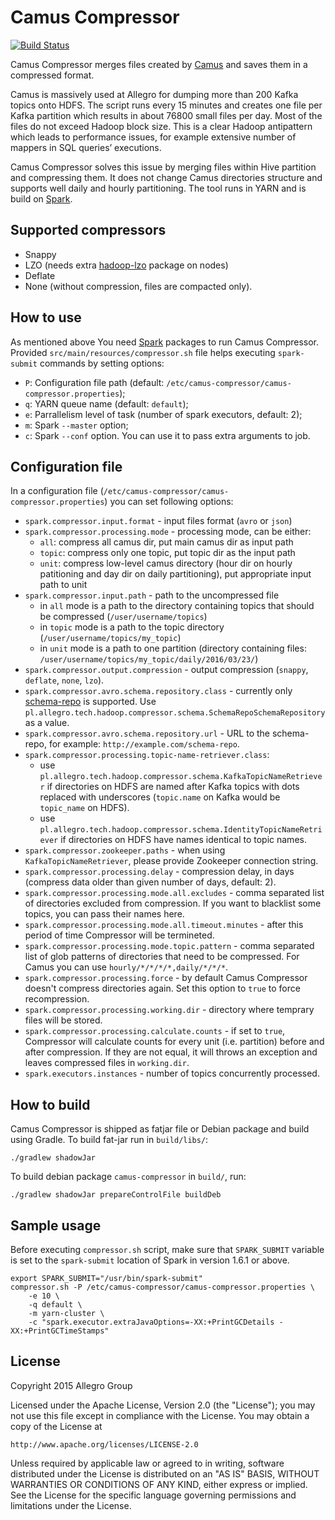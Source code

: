 # Camus Compressor

[![Build Status](https://travis-ci.org/allegro/camus-compressor.svg?branch=master)](https://travis-ci.org/allegro/camus-compressor)

Camus Compressor merges files created by [Camus][3] 
and saves them in a compressed format.

Camus is massively used at Allegro for dumping more than 200 Kafka topics onto HDFS. 
The script runs every 15 minutes and creates one file per Kafka partition which results 
in about 76800 small files per day. Most of the files do not exceed Hadoop block size. 
This is a clear Hadoop antipattern which leads to performance issues, for example 
extensive number of mappers in SQL queries’ executions.

Camus Compressor solves this issue by merging files within Hive partition and compressing 
them. It does not change Camus directories structure and supports well daily and hourly 
partitioning. The tool runs in YARN and is build on [Spark][4].

## Supported compressors

 * Snappy
 * LZO (needs extra [hadoop-lzo][2] package on nodes)
 * Deflate
 * None (without compression, files are compacted only).

## How to use

As mentioned above You need [Spark][4] packages to run 
Camus Compressor. Provided `src/main/resources/compressor.sh` file helps executing 
`spark-submit` commands by setting options:
 
 * `P`: Configuration file path (default: `/etc/camus-compressor/camus-compressor.properties`);
 * `q`: YARN queue name (default: `default`);
 * `e`: Parrallelism level of task (number of spark executors, default: 2);
 * `m`: Spark `--master` option;
 * `c`: Spark `--conf` option. You can use it to pass extra arguments to job.
 
## Configuration file

In a configuration file (`/etc/camus-compressor/camus-compressor.properties`) you can set following options:
 
 * `spark.compressor.input.format` - input files format (`avro` or `json`)
 * `spark.compressor.processing.mode` - processing mode, can be either:
      * `all`: compress all camus dir, put main camus dir as input path
      * `topic`: compress only one topic, put topic dir as the input path
      * `unit`: compress low-level camus directory (hour dir on hourly patitioning 
        and day dir on daily partitioning), put appropriate input path to unit
 * `spark.compressor.input.path` - path to the uncompressed file
      * in `all` mode is a path to the directory containing topics that should be compressed (`/user/username/topics`)
      * in `topic` mode is a path to the topic directory (`/user/username/topics/my_topic`)
      * in `unit` mode is a path to one partition (directory containing files: 
        `/user/username/topics/my_topic/daily/2016/03/23/`)
 * `spark.compressor.output.compression` - output compression (`snappy`, `deflate`, `none`, `lzo`).
 * `spark.compressor.avro.schema.repository.class` - currently only [schema-repo][1] is supported. Use 
   `pl.allegro.tech.hadoop.compressor.schema.SchemaRepoSchemaRepository` as a value.
 * `spark.compressor.avro.schema.repository.url` - URL to the schema-repo, for example: `http://example.com/schema-repo`.
 * `spark.compressor.processing.topic-name-retriever.class`:
      * use `pl.allegro.tech.hadoop.compressor.schema.KafkaTopicNameRetriever` if directories on HDFS are named after
        Kafka topics with dots replaced with underscores (`topic.name` on Kafka would be `topic_name` on HDFS).
      * use `pl.allegro.tech.hadoop.compressor.schema.IdentityTopicNameRetriever` if directories on HDFS have names 
        identical to topic names.
 * `spark.compressor.zookeeper.paths` - when using `KafkaTopicNameRetriever`, please provide Zookeeper connection string.
 * `spark.compressor.processing.delay` - compression delay, in days (compress data older than given number of days, default: 2).
 * `spark.compressor.processing.mode.all.excludes` - comma separated list of directories excluded from compression.
    If you want to blacklist some topics, you can pass their names here.
 * `spark.compressor.processing.mode.all.timeout.minutes` - after this period of time Compressor will be termineted. 
 * `spark.compressor.processing.mode.topic.pattern` - comma separated list of glob patterns of directories that need to 
   be compressed. For Camus you can use `hourly/*/*/*/*,daily/*/*/*`. 
 * `spark.compressor.processing.force` - by default Camus Compressor doesn't compress directories again. Set this 
   option to `true` to force recompression. 
 * `spark.compressor.processing.working.dir` - directory where temprary files will be stored.
 * `spark.compressor.processing.calculate.counts` - if set to `true`, Compressor will calculate counts for every unit
   (i.e. partition) before and after compression. If they are not equal, it will throws an exception and leaves
   compressed files in `working.dir`.
 * `spark.executors.instances` - number of topics concurrently processed.
 
## How to build

Camus Compressor is shipped as fatjar file or Debian package and build using Gradle. 
To build fat-jar run in `build/libs/`:
    
    ./gradlew shadowJar
    
To build debian package `camus-compressor` in `build/`, run:

    ./gradlew shadowJar prepareControlFile buildDeb

## Sample usage

Before executing `compressor.sh` script, make sure that `SPARK_SUBMIT` variable is set to the `spark-submit` location
of Spark in version 1.6.1 or above.

    export SPARK_SUBMIT="/usr/bin/spark-submit"
    compressor.sh -P /etc/camus-compressor/camus-compressor.properties \
        -e 10 \
        -q default \
        -m yarn-cluster \
        -c "spark.executor.extraJavaOptions=-XX:+PrintGCDetails -XX:+PrintGCTimeStamps"

## License

Copyright 2015 Allegro Group

Licensed under the Apache License, Version 2.0 (the "License");
you may not use this file except in compliance with the License.
You may obtain a copy of the License at

    http://www.apache.org/licenses/LICENSE-2.0

Unless required by applicable law or agreed to in writing, software
distributed under the License is distributed on an "AS IS" BASIS,
WITHOUT WARRANTIES OR CONDITIONS OF ANY KIND, either express or implied.
See the License for the specific language governing permissions and
limitations under the License.


[1]: https://github.com/schema-repo/schema-repo
[2]: https://github.com/twitter/hadoop-lzo
[3]: https://github.com/linkedin/camus
[4]: https://github.com/apache/spark